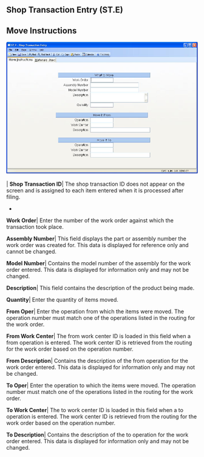 ## Shop Transaction Entry (ST.E)
<PageHeader />

## Move Instructions

![](./ST-E-1.jpg)

| **Shop Transaction ID**|  The shop transaction ID does not appear on the
screen and is assigned to each item entered when it is processed after filing.

-  
**Work Order**|  Enter the number of the work order against which the
transaction took place.

**Assembly Number**|  This field displays the part or assembly number the work
order was created for. This data is displayed for reference only and cannot be
changed.

**Model Number**|  Contains the model number of the assembly for the work
order entered. This data is displayed for information only and may not be
changed.

**Description**|  This field contains the description of the product being
made.

**Quantity**|  Enter the quantity of items moved.

**From Oper**|  Enter the operation from which the items were moved. The
operation number must match one of the operations listed in the routing for
the work order.

**From Work Center**|  The from work center ID is loaded in this field when a
from operation is entered. The work center ID is retrieved from the routing
for the work order based on the operation number.

**From Description**|  Contains the description of the from operation for the
work order entered. This data is displayed for information only and may not be
changed.

**To Oper**|  Enter the operation to which the items were moved. The operation
number must match one of the operations listed in the routing for the work
order.

**To Work Center**|  The to work center ID is loaded in this field when a to
operation is entered. The work center ID is retrieved from the routing for the
work order based on the operation number.

**To Description**|  Contains the description of the to operation for the work
order entered. This data is displayed for information only and may not be
changed.


<badge text= "Version 8.10.57 " vertical="middle" />

<PageFooter />
